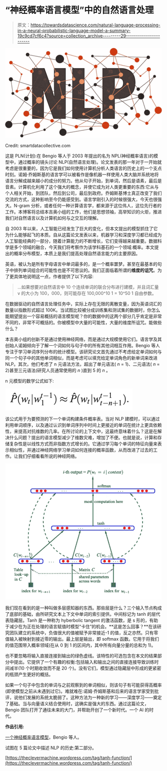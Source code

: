 # “神经概率语言模型”中的自然语言处理

> 原文：<https://towardsdatascience.com/natural-language-processing-in-a-neural-probabilistic-language-model-a-summary-19c9cd7cf6c4?source=collection_archive---------29----------------------->

![](img/7b48a3f3355998930aa12a2fed005a54.png)

Credit: smartdatacollective.com

这是 PLN(计划):在 Bengio 等人于 2003 年提出的名为 NPL(神经概率语言)的模型中，通过概率的镜头讨论 NLP(自然语言处理)。论文发表的那一年对于一开始就考虑是很重要的，因为它是我们如何使用计算机分析人类语言的历史上的一个支点时刻。诺姆·乔姆斯基的语言学可以被看作是像机器一样使用人类大脑并系统地将语言分解成越来越小的成分的努力。他从句子开始，到单词，然后是语素，最后是音素。计算机化利用了这个强大的概念，并使它成为对人类更重要的东西:它从与个人相关开始，到团队，然后到公司，最后到政府。乔姆斯基博士真正改变了我们交流的方式，这种影响至今仍能感受到。语言学刚引入的时候很强大，今天也很强大。N-gram 分析，或者任何一种计算语言学，都来源于这位伟人，这位先行者的工作。本博客将总结本吉奥小组的工作，他们是思想领袖，高举知识的火炬，推进我们对自然语言以及计算机如何与之交互的理解。

自 2003 年以来，人工智能已经发生了巨大的变化，但本文提出的模型抓住了它为什么能够起飞的本质。自从这篇论文发表以来，机器学习和深度学习都已经成为人工智能经典的一部分，随着计算能力的不断增长，它们变得越来越重要。数据科学是多个领域的融合，今天我们将考察作为该学科基石的一个领域:概率。本文提出的概率分布模型，本质上是我们提高处理自然语言能力的主要原因。

英语，被认为是所有字母语言中单词最多的，是一个概率噩梦。甚至在最基本的句子中排列单词组合的可能性也是不可思议的。我们正面临着所谓的**维度的诅咒**。为了更具体地说明这一点，作者提供了以下内容:

> …如果想要对自然语言中 10 个连续单词的联合分布进行建模，并且词汇量 v 的大小为 100，000，则可能存在 100,000^10 1 = 10^50 1 自由参数。

在数据驱动的自然语言处理任务中，实际上存在无限的离散变量，因为英语词汇的数量以指数形式超过 100K。当试图比较被分成训练集和测试集的数据时，你怎么能期望提出一个容易概括的语言模型呢？你的数据中的这两个部分几乎肯定是非常不同的，非常不可概括的。你被模型中大量的可能性，大量的维度所诅咒。能做些什么？

本吉奥小组的创新不是通过使用神经网络，而是通过大规模使用它们。语言学及其创始人诺姆倾向于了解一个词如何与句子中的所有其他词相互作用。Bengio 等人专注于学习单词序列分布的统计模型。该研究论文首先通过不考虑给定单词如何与同一个句子中的其他单词相似，而是考虑可以填充给定单词角色的新单词来改进 NLP。其次，他们考虑了 n 元语法方法，超出了单元语法( *n* = 1)、二元语法( *n* = 2)甚至三元语法(研究人员通常使用的 *n* )直到 5 的 *n* 。

n 元模型的数学公式如下:

![](img/3e927b5ed6cdb48365b676a6264f849c.png)

该公式用于为要预测的下一个单词构建条件概率表。当对 NLP 建模时，可以通过利用单词顺序，以及通过认识到单词序列中时间上更接近的单词在统计上更具依赖性，来提高对抗维数的几率。在所讨论的上下文中，这最终意味着什么？这是在解决什么问题？提出的语言模型减少了维数灾难，增加了不便。也就是说，计算和存储复杂性是以线性方式而非指数方式增长的。它通过学习每个单词的特征向量来表示相似性，并通过神经网络学习单词如何连接的概率函数，从而改进了过去的工作。让我们仔细看看所说的神经网络。

![](img/6d69f3ab553a0b8827694695a23a754c.png)

我们现在看到的是一种叫做多层感知器的东西。那些层是什么？三个输入节点构成了底部的基础，由所研究文本上下文中单词的索引提供。中间标记为 tanh 的层代表隐藏层。Tanh 是一种称为 hyberbolic tangent 的激活函数，是 s 形的，有助于减少在为正在处理的语言赋值时模型“卡住”的机会。**这是怎么回事？**在该研究团队建立的系统中，负值很大的值被赋予非常接近-1 的值，反之亦然。只有零值输入被映射到接近零的输出。最上层是输出，即 softmax 函数。它用于将我们的值范围带入概率领域(在从 0 到 1 的区间内，其中所有向量分量的总和为 1)。

也不要忽略将输入直接连接到输出的绿色虚线。该特性的可选包含在本文的结果部分中提出。它提供了一个有趣的权衡:包括输入和输出之间的直接连接导致训练时间减半(10 个时期收敛而不是 20 个)。没有它们，模型通过隐藏层中形成的更紧密的瓶颈产生更好的概括。

如果一个句子中包含的单词与之前观察到的单词相似，则该句子有可能获得高概率(即使模型之前从未遇到过它)。难就难在:诺姆·乔姆斯基和后来的语言学家受到批评，说他们发展的系统太脆弱了。这种方法为一种新的学习——深度学习——奠定了基础。当与向量语义结合使用时，这确实是强大的东西。通过这篇论文，Bengio 团队打开了通往未来的大门，并帮助开创了一个新时代。一个 AI 的时代。

**作品引用:**

[一个神经概率语言模型](http://www.jmlr.org/papers/volume3/bengio03a/bengio03a.pdf)，Bengio 等人。

试图在 5 篇论文中描述 NLP 的历史:第二部分。

[https://theclevermachine.wordpress.com/tag/tanh-function/](https://theclevermachine.wordpress.com/tag/tanh-function/)